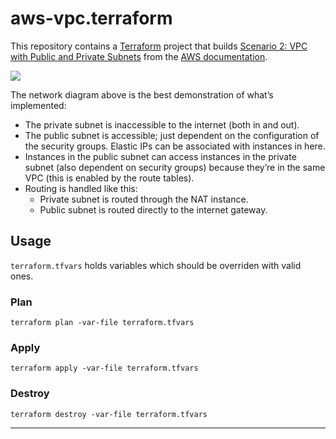 # aws-vpc.terraform

This repository contains a [Terraform][] project that builds [Scenario 2: VPC
with Public and Private Subnets][scenario_two] from the [AWS documentation][].



![](https://nickcharlton.net/resources/images/aws_terraform_network_diagram.png)

The network diagram above is the best demonstration of what’s implemented:

- The private subnet is inaccessible to the internet (both in and out).
- The public subnet is accessible; just dependent on the configuration of the security groups. Elastic IPs can be associated with instances in here.
- Instances in the public subnet can access instances in the private subnet (also dependent on security groups) because they’re in the same VPC (this is enabled by the route tables).
- Routing is handled like this:
   - Private subnet is routed through the NAT instance.
   - Public subnet is routed directly to the internet gateway.


## Usage

`terraform.tfvars` holds variables which should be overriden with valid ones.

### Plan

```
terraform plan -var-file terraform.tfvars

```

### Apply

```
terraform apply -var-file terraform.tfvars

```

### Destroy

```
terraform destroy -var-file terraform.tfvars

```


---
[Terraform]: http://terraform.io
[scenario_two]: http://docs.aws.amazon.com/AmazonVPC/latest/UserGuide/VPC_Scenario2.html
[AWS documentation]: http://aws.amazon.com/documentation/
[Terraform AWS Modules]: https://github.com/terraform-aws-modules
